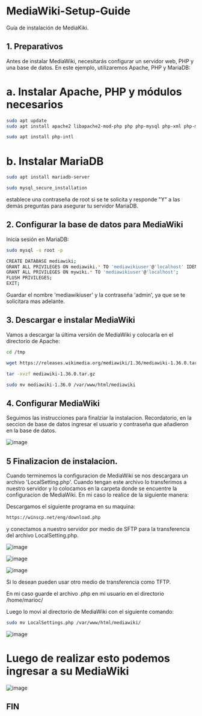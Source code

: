 # MediaWiki-Setup-Guide
Guía de instalación de MediaKiki. 

## 1. Preparativos
Antes de instalar MediaWiki, necesitarás configurar un servidor web, PHP y una base de datos. En este ejemplo, utilizaremos Apache, PHP y MariaDB:

# a. Instalar Apache, PHP y módulos necesarios

```bash
sudo apt update
sudo apt install apache2 libapache2-mod-php php php-mysql php-xml php-mbstring
```
```bash
sudo apt install php-intl
```
# b. Instalar MariaDB

```bash
sudo apt install mariadb-server
```
```bash
sudo mysql_secure_installation
```
establece una contraseña de root si se te solicita y responde "Y" a las demás preguntas para asegurar tu servidor MariaDB.

## 2. Configurar la base de datos para MediaWiki

Inicia sesión en MariaDB:
```bash
sudo mysql -u root -p
```
```bash
CREATE DATABASE mediawiki;
GRANT ALL PRIVILEGES ON mediawiki.* TO 'mediawikiuser'@'localhost' IDENTIFIED BY 'admin';
GRANT ALL PRIVILEGES ON mywiki.* TO 'mediawikiuser'@'localhost';
FLUSH PRIVILEGES;
EXIT;
```
Guardar el nombre 'mediawikiuser' y la contraseña 'admin', ya que se te solicitara mas adelante.

## 3. Descargar e instalar MediaWiki

Vamos a descargar la última versión de MediaWiki y colocarla en el directorio de Apache:

```bash
cd /tmp
```
```bash
wget https://releases.wikimedia.org/mediawiki/1.36/mediawiki-1.36.0.tar.gz
```
```bash
tar -xvzf mediawiki-1.36.0.tar.gz
```
```bash
sudo mv mediawiki-1.36.0 /var/www/html/mediawiki
```

## 4. Configurar MediaWiki

Seguimos las instrucciones para finalziar la instalacion. 
Recordatorio, en la seccion de base de datos ingresar el usuario y contraseña que añadieron en la base de datos.

![image](https://github.com/Calderon0911/MediaWiki-Setup-Guide/assets/69009908/ab9f372e-df68-426a-bf4c-2b87044bcfa2)

## 5 Finalizacion de instalacion.

Cuando terminemos la configuracion de MediaWiki se nos descargara un archivo 'LocalSetting.php'. Cuando tengan este archivo lo transferimos a nuestro servidor y lo colocamos en la carpeta donde se encuentre la configuracion de MediaWiki.
En mi caso lo realice de la siguiente manera: 


Descargamos el siguiente programa en su maquina: 

```bash
https://winscp.net/eng/download.php
```
y conectamos a nuestro servidor por medio de SFTP para la transferencia del archivo LocalSetting.php. 

![image](https://github.com/Calderon0911/MediaWiki-Setup-Guide/assets/69009908/fed6eeee-dd17-4d4d-b55d-2c0b63417bf0)

![image](https://github.com/Calderon0911/MediaWiki-Setup-Guide/assets/69009908/edcc598b-ca58-4ce8-b9e4-22d8042e55f4)

![image](https://github.com/Calderon0911/MediaWiki-Setup-Guide/assets/69009908/f33d9acf-4d32-4587-9a0d-96033030090b)


Si lo desean pueden usar otro medio de transferencia como TFTP.

En mi caso guarde el archivo .php en mi usuario en el directorio /home/marioc/

Luego lo movi al directorio de MediaWiki con el siguiente comando: 

```bash
sudo mv LocalSettings.php /var/www/html/mediawiki/
```

![image](https://github.com/Calderon0911/MediaWiki-Setup-Guide/assets/69009908/e2097df1-5ba3-41a5-a4e4-53f3098d822c)


# Luego de realizar esto podemos ingresar a su MediaWiki

![image](https://github.com/Calderon0911/MediaWiki-Setup-Guide/assets/69009908/fe017985-d00c-48ee-84f7-0aece64f3a23)

## FIN

